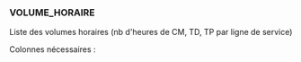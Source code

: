 ### VOLUME_HORAIRE

Liste des volumes horaires (nb d'heures de CM, TD, TP par ligne de service)

Colonnes nécessaires :

<!-- VOLUME_HORAIRE DEB -->

<!-- VOLUME_HORAIRE FIN -->